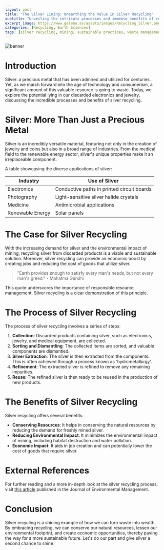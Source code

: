 ```yaml
---
layout: post
title: "The Silver Lining: Unearthing the Value in Silver Recycling"
subtitle: "Unveiling the intricate processes and immense benefits of recycling silver from discarded products."
excerpt_image: https://www.galena.es/assets/images/Recycling_Silver.png
categories: [Recycling, Earth Sciences]
tags: [silver recycling, mining, sustainable practices, waste management]
---
```


![banner](https://www.galena.es/assets/images/Recycling_Silver.png "Image highlighting the intricate processes involved in silver recycling, showcasing the environmental and economic benefits of recycling silver from discarded products and its role in sustainable practices.")

# Introduction

Silver: a precious metal that has been admired and utilized for centuries. Yet, as we march forward into the age of technology and consumerism, a significant amount of this valuable resource is going to waste. Today, we explore the potential lying in our discarded electronics and jewelry, discussing the incredible processes and benefits of silver recycling.

# Silver: More Than Just a Precious Metal

Silver is an incredibly versatile material, featuring not only in the creation of jewelry and coins but also in a broad range of industries. From the medical field to the renewable energy sector, silver's unique properties make it an irreplaceable component.

A table showcasing the diverse applications of silver:

| Industry | Use of Silver |
| --- | --- |
| Electronics | Conductive paths in printed circuit boards |
| Photography | Light-sensitive silver halide crystals |
| Medicine | Antimicrobial applications |
| Renewable Energy | Solar panels |

# The Case for Silver Recycling

With the increasing demand for silver and the environmental impact of mining, recycling silver from discarded products is a viable and sustainable solution. Moreover, silver recycling can provide an economic boost by creating jobs and reducing the cost of goods that utilize silver.

> "Earth provides enough to satisfy every man's needs, but not every man's greed." - Mahatma Gandhi

This quote underscores the importance of responsible resource management. Silver recycling is a clear demonstration of this principle.

# The Process of Silver Recycling

The process of silver recycling involves a series of steps:

1. **Collection**: Discarded products containing silver, such as electronics, jewelry, and medical equipment, are collected.
2. **Sorting and Dismantling**: The collected items are sorted, and valuable components are dismantled.
3. **Silver Extraction**: The silver is then extracted from the components. This is often achieved through a process known as 'hydrometallurgy'.
4. **Refinement**: The extracted silver is refined to remove any remaining impurities.
5. **Reuse**: The refined silver is then ready to be reused in the production of new products.

# The Benefits of Silver Recycling

Silver recycling offers several benefits:

- **Conserving Resources**: It helps in conserving the natural resources by reducing the demand for freshly mined silver.
- **Reducing Environmental Impact**: It minimizes the environmental impact of mining, including habitat destruction and water pollution.
- **Economic Impact**: It aids in job creation and can potentially lower the cost of goods that require silver.

# External References

For further reading and a more in-depth look at the silver recycling process, visit [this article](https://www.sciencedirect.com/science/article/pii/S0956053X18301298) published in the Journal of Environmental Management.

# Conclusion

Silver recycling is a shining example of how we can turn waste into wealth. By embracing recycling, we can conserve our natural resources, lessen our environmental footprint, and create economic opportunities, thereby paving the way for a more sustainable future. Let's do our part and give silver a second chance to shine.